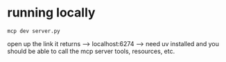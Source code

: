 # running locally

```
mcp dev server.py
```

open up the link it returns --> localhost:6274 --> need uv installed and you should be able to call
the mcp server tools, resources, etc.